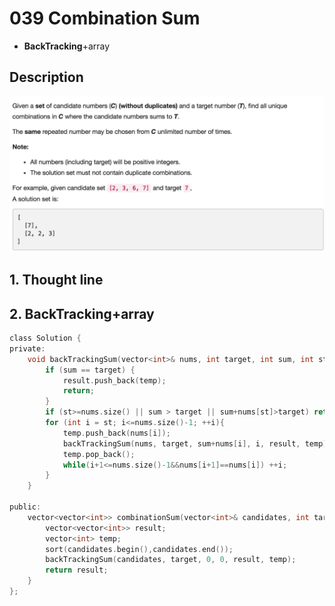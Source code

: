 # 039 Combination Sum
- **BackTracking**+array

## Description
![IMAGE](resources/4B35B99A2503D0E2F66C60EFF87AA030.jpg)

## 1. Thought line



## 2. **BackTracking**+array

```c
class Solution {
private:
    void backTrackingSum(vector<int>& nums, int target, int sum, int st, vector<vector<int>>& result, vector<int>& temp){
        if (sum == target) {
            result.push_back(temp);
            return;
        }
        if (st>=nums.size() || sum > target || sum+nums[st]>target) return;
        for (int i = st; i<=nums.size()-1; ++i){
            temp.push_back(nums[i]);
            backTrackingSum(nums, target, sum+nums[i], i, result, temp);
            temp.pop_back();
            while(i+1<=nums.size()-1&&nums[i+1]==nums[i]) ++i;
        }
    }

public:
    vector<vector<int>> combinationSum(vector<int>& candidates, int target) {
        vector<vector<int>> result;
        vector<int> temp;
        sort(candidates.begin(),candidates.end());
        backTrackingSum(candidates, target, 0, 0, result, temp);
        return result;
    }
};
```

